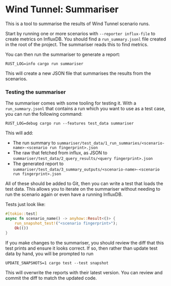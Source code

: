 # Wind Tunnel: Summariser

This is a tool to summarise the results of Wind Tunnel scenario runs.

Start by running one or more scenarios with `--reporter influx-file` to create metrics on InfluxDB. You should find a
`run_summary.jsonl` file created in the root of the project. The summariser reads this to find metrics.

You can then run the summariser to generate a report:

```shell
RUST_LOG=info cargo run summariser 
```

This will create a new JSON file that summarises the results from the scenarios.

### Testing the summariser

The summariser comes with some tooling for testing it. With a `run_summary.jsonl` that contains a run which you want to 
use as a test case, you can run the following command:

```shell
RUST_LOG=debug cargo run --features test_data summariser
```

This will add:
- The run summary to `summariser/test_data/1_run_summaries/<scenario-name>-<scenario run fingerprint>.json`
- The raw that fetched from influx, as JSON to `summariser/test_data/2_query_results/<query fingerprint>.json`
- The generated report to `summariser/test_data/3_summary_outputs/<scenario-name>-<scenario run fingerprint>.json`

All of these should be added to Git, then you can write a test that loads the test data. This allows you to iterate on 
the summariser without needing to run the scenario again or even have a running InfluxDB.

Tests just look like:

```rust
#[tokio::test]
async fn scenario_name() -> anyhow::Result<()> {
    run_snapshot_test!("<scenario fingerprint>");
    Ok(())
}
```

If you make changes to the summariser, you should review the diff that this test prints and ensure it looks correct. If
so, then rather than update test data by hand, you will be prompted to run 

```shell
UPDATE_SNAPSHOTS=1 cargo test --test snapshot
```

This will overwrite the reports with their latest version. You can review and commit the diff to match the updated code.
